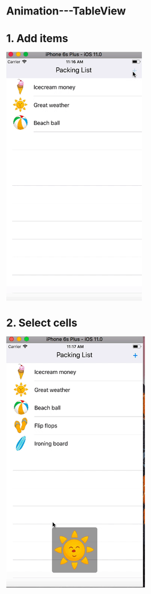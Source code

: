 # Animation---TableView

# 1. Add items


![](https://github.com/EricZhang90/Animation---TableView/blob/master/tableViewAni.gif) 

# 2. Select cells


![](https://github.com/EricZhang90/Animation---TableView/blob/master/tableViewAni2.gif)
